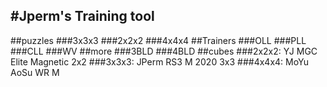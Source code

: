 #Jperm's Training tool
---------------------------------------------------------------------------------------------------------------------------
##puzzles
###3x3x3
###2x2x2
###4x4x4
##Trainers
###OLL
###PLL
###CLL
###WV
##more
###3BLD
###4BLD
##cubes
###2x2x2: YJ MGC Elite Magnetic 2x2
###3x3x3: JPerm RS3 M 2020 3x3
###4x4x4: MoYu AoSu WR M
